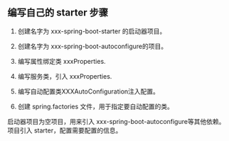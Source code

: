 ## 编写自己的 starter 步骤

1. 创建名字为 xxx-spring-boot-starter 的启动器项目。
2. 创建名字为 xxx-spring-boot-autoconfigure的项目。

3. 编写属性绑定类 xxxProperties.
4. 编写服务类，引入 xxxProperties.
5. 编写自动配置类XXXAutoConfiguration注入配置。
6. 创建 spring.factories 文件，用于指定要自动配置的类。


启动器项目为空项目，用来引入 xxx-spring-boot-autoconfigure等其他依赖。
项目引入 starter，配置需要配置的信息。
